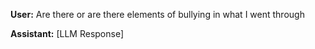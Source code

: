 **User:**
Are there or are there elements of bullying in what I went through

**Assistant:**
[LLM Response]

